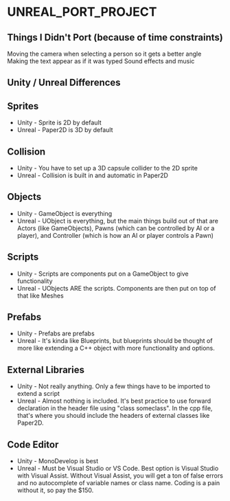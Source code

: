 # UNREAL_PORT_PROJECT

## Things I Didn't Port (because of time constraints)
Moving the camera when selecting a person so it gets a better angle
Making the text appear as if it was typed
Sound effects and music

## Unity / Unreal Differences

Sprites
--------------
* Unity - Sprite is 2D by default
* Unreal - Paper2D is 3D by default

Collision
--------------
* Unity - You have to set up a 3D capsule collider to the 2D sprite
* Unreal - Collision is built in and automatic in Paper2D

Objects
--------------
* Unity - GameObject is everything
* Unreal - UObject is everything, but the main things build out of that are Actors (like GameObjects), Pawns (which can be controlled by AI or a player), and Controller (which is how an AI or player controls a Pawn)

Scripts
--------------
* Unity - Scripts are components put on a GameObject to give functionality
* Unreal - UObjects ARE the scripts. Components are then put on top of that like Meshes

Prefabs
--------------
* Unity - Prefabs are prefabs
* Unreal - It's kinda like Blueprints, but blueprints should be thought of more like extending a C++ object with more functionality and options.

External Libraries
--------------
* Unity - Not really anything. Only a few things have to be imported to extend a script
* Unreal - Almost nothing is included. It's best practice to use forward declaration in the header file using "class someclass". In the cpp file, that's where you should include the headers of external classes like Paper2D.

Code Editor
--------------
* Unity - MonoDevelop is best
* Unreal - Must be Visual Studio or VS Code. Best option is Visual Studio with Visual Assist. Without Visual Assist, you will get a ton of false errors and no autocomplete of variable names or class name. Coding is a pain without it, so pay the $150.
